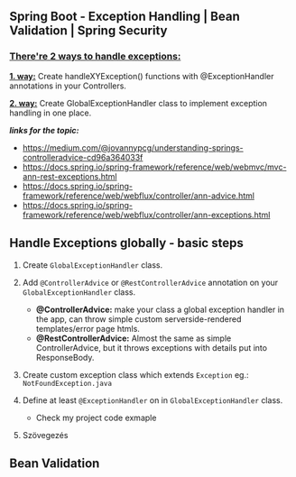 ## Spring Boot - Exception Handling | Bean Validation | Spring Security

### <ins>There're 2 ways to handle exceptions:</ins>

<ins>**1. way:**</ins> Create handleXYException() functions with @ExceptionHandler annotations in your Controllers.

<ins>**2. way:**</ins> Create GlobalExceptionHandler class to implement exception handling in one place.

**_links for the topic:_**

- https://medium.com/@jovannypcg/understanding-springs-controlleradvice-cd96a364033f
- https://docs.spring.io/spring-framework/reference/web/webmvc/mvc-ann-rest-exceptions.html
- https://docs.spring.io/spring-framework/reference/web/webflux/controller/ann-advice.html
- https://docs.spring.io/spring-framework/reference/web/webflux/controller/ann-exceptions.html

## Handle Exceptions globally - basic steps

1. Create `GlobalExceptionHandler` class.
2. Add `@ControllerAdvice` or `@RestControllerAdvice` annotation on your `GlobalExceptionHandler` class.

   - **@ControllerAdvice:** make your class a global exception handler in the app, can throw simple custom serverside-rendered templates/error page htmls.
   - **@RestControllerAdvice:** Almost the same as simple ControllerAdvice, but it throws exceptions with details put into ResponseBody.

3. Create custom exception class which extends `Exception` eg.: `NotFoundException.java`
4. Define at least `@ExceptionHandler` on in `GlobalExceptionHandler` class.
   - Check my project code exmaple
5. Szövegezés

## Bean Validation
